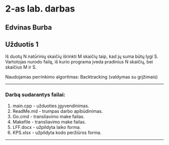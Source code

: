 # 2-as lab. darbas
## Edvinas Burba
## Užduotis 1
Iš duotų N natūrinių skaičių išrinkti M skaičių taip, kad jų suma būtų lygi S. Vartotojas nurodo failą, iš kurio programa įveda pradinius N skaičių, bei skaičius M ir S.

Naudojamas perrinkimo algoritmas: Backtracking (valdymas su grįžimais)

***
### Darbą sudarantys failai:
1. main.cpp - užduoties įgyvendinimas.
2. ReadMe.md - trumpas darbo apibūdinimas.
3. Go.cmd - transliavimo make failas.
4. Makefile - transliavimo make failas.
5. LFF.docx - užpildyta laiko forma.
6. KPS.xlsx - užpildyta kodo peržiūros forma.
***